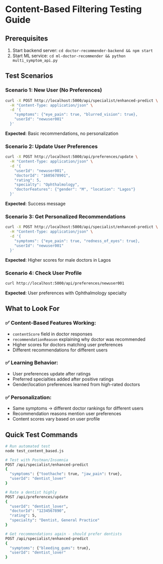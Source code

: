 # Content-Based Filtering Testing Guide

## Prerequisites
1. Start backend server: `cd doctor-recommender-backend && npm start`
2. Start ML service: `cd ml-doctor-recommender && python multi_symptom_api.py`

## Test Scenarios

### Scenario 1: New User (No Preferences)
```bash
curl -X POST http://localhost:5000/api/specialist/enhanced-predict \
  -H "Content-Type: application/json" \
  -d '{
    "symptoms": {"eye_pain": true, "blurred_vision": true},
    "userId": "newuser001"
  }'
```
**Expected**: Basic recommendations, no personalization

### Scenario 2: Update User Preferences
```bash
curl -X POST http://localhost:5000/api/preferences/update \
  -H "Content-Type: application/json" \
  -d '{
    "userId": "newuser001",
    "doctorId": "1605678901",
    "rating": 5,
    "specialty": "Ophthalmology",
    "doctorFeatures": {"gender": "M", "location": "Lagos"}
  }'
```
**Expected**: Success message

### Scenario 3: Get Personalized Recommendations
```bash
curl -X POST http://localhost:5000/api/specialist/enhanced-predict \
  -H "Content-Type: application/json" \
  -d '{
    "symptoms": {"eye_pain": true, "redness_of_eyes": true},
    "userId": "newuser001"
  }'
```
**Expected**: Higher scores for male doctors in Lagos

### Scenario 4: Check User Profile
```bash
curl http://localhost:5000/api/preferences/newuser001
```
**Expected**: User preferences with Ophthalmology specialty

## What to Look For

### ✅ Content-Based Features Working:
- `contentScore` field in doctor responses
- `recommendationReason` explaining why doctor was recommended
- Higher scores for doctors matching user preferences
- Different recommendations for different users

### ✅ Learning Behavior:
- User preferences update after ratings
- Preferred specialties added after positive ratings
- Gender/location preferences learned from high-rated doctors

### ✅ Personalization:
- Same symptoms → different doctor rankings for different users
- Recommendation reasons mention user preferences
- Content scores vary based on user profile

## Quick Test Commands

```bash
# Run automated test
node test_content_based.js

# Test with Postman/Insomnia
POST /api/specialist/enhanced-predict
{
  "symptoms": {"toothache": true, "jaw_pain": true},
  "userId": "dentist_lover"
}

# Rate a dentist highly
POST /api/preferences/update
{
  "userId": "dentist_lover",
  "doctorId": "1234567890",
  "rating": 5,
  "specialty": "Dentist, General Practice"
}

# Get recommendations again - should prefer dentists
POST /api/specialist/enhanced-predict
{
  "symptoms": {"bleeding_gums": true},
  "userId": "dentist_lover"
}
```